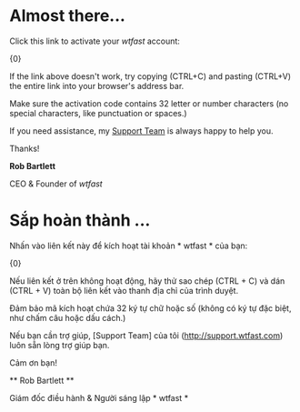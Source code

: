# Almost there...

Click this link to activate your *wtfast* account:

{0}

If the link above doesn't work, try copying (CTRL+C) and pasting (CTRL+V) the entire link into your browser's address bar. 

Make sure the activation code contains 32 letter or number characters (no special characters, like punctuation or spaces.)

If you need assistance, my [Support Team](http://support.wtfast.com) is always happy to help you.

Thanks!

**Rob Bartlett**

CEO & Founder of *wtfast*


# Sắp hoàn thành ...

Nhấn vào liên kết này để kích hoạt tài khoản * wtfast * của bạn:

{0}

Nếu liên kết ở trên không hoạt động, hãy thử sao chép (CTRL + C) và dán (CTRL + V) toàn bộ liên kết vào thanh địa chỉ của trình duyệt.

Đảm bảo mã kích hoạt chứa 32 ký tự chữ hoặc số (không có ký tự đặc biệt, như chấm câu hoặc dấu cách.)

Nếu bạn cần trợ giúp, [Support Team] của tôi (http://support.wtfast.com) luôn sẵn lòng trợ giúp bạn.

Cảm ơn bạn!

** Rob Bartlett **

Giám đốc điều hành & Người sáng lập * wtfast *